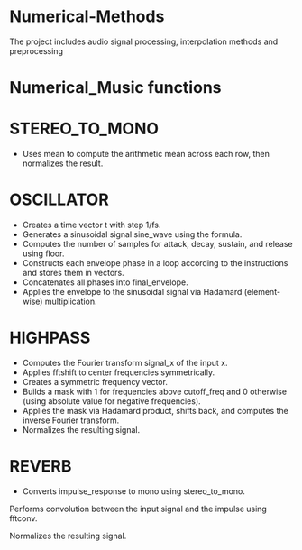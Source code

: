# Numerical-Methods
The project includes audio signal processing, interpolation methods and preprocessing

# Numerical_Music functions

# STEREO_TO_MONO
- Uses mean to compute the arithmetic mean across each row, then normalizes the result.

# OSCILLATOR
- Creates a time vector t with step 1/fs.
- Generates a sinusoidal signal sine_wave using the formula.
- Computes the number of samples for attack, decay, sustain, and release using floor.
- Constructs each envelope phase in a loop according to the instructions and stores them in vectors.
- Concatenates all phases into final_envelope.
- Applies the envelope to the sinusoidal signal via Hadamard (element-wise) multiplication.

# HIGHPASS

- Computes the Fourier transform signal_x of the input x.
- Applies fftshift to center frequencies symmetrically.
- Creates a symmetric frequency vector.
- Builds a mask with 1 for frequencies above cutoff_freq and 0 otherwise (using absolute value for negative frequencies).
- Applies the mask via Hadamard product, shifts back, and computes the inverse Fourier transform.
- Normalizes the resulting signal.

# REVERB

- Converts impulse_response to mono using stereo_to_mono.

Performs convolution between the input signal and the impulse using fftconv.

Normalizes the resulting signal.
